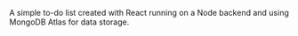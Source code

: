 A simple to-do list created with React running on a Node backend and using MongoDB Atlas for data storage.